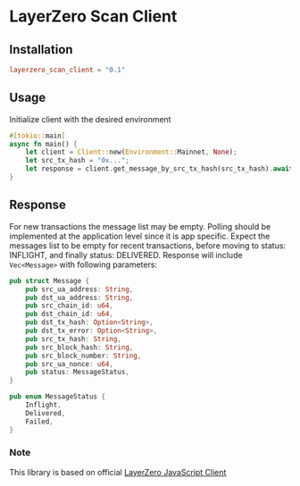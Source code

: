 # LayerZero Scan Client
## Installation
```toml
layerzero_scan_client = "0.1"
```
## Usage
Initialize client with the desired environment
```rust
#[tokio::main]
async fn main() {
    let client = Client::new(Environment::Mainnet, None);
    let src_tx_hash = "0x...";
    let response = client.get_message_by_src_tx_hash(src_tx_hash).await.unwrap();
}
```
## Response
For new transactions the message list may be empty. Polling should be implemented at the application level since it is app specific. Expect the messages list to be empty for recent transactions, before moving to status: INFLIGHT, and finally status: DELIVERED.
Response will include `Vec<Message>` with following parameters:  
```rust
pub struct Message {
    pub src_ua_address: String,
    pub dst_ua_address: String,
    pub src_chain_id: u64,
    pub dst_chain_id: u64,
    pub dst_tx_hash: Option<String>,
    pub dst_tx_error: Option<String>,
    pub src_tx_hash: String,
    pub src_block_hash: String,
    pub src_block_number: String,
    pub src_ua_nonce: u64,
    pub status: MessageStatus,
}

pub enum MessageStatus {
    Inflight,
    Delivered,
    Failed,
}
```
### Note
This library is based on official [LayerZero JavaScript Client](https://www.npmjs.com/package/@layerzerolabs/scan-client?activeTab=readme)

